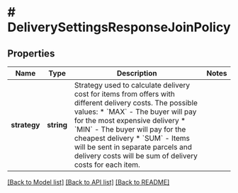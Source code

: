 # # DeliverySettingsResponseJoinPolicy

## Properties

Name | Type | Description | Notes
------------ | ------------- | ------------- | -------------
**strategy** | **string** | Strategy used to calculate delivery cost for items from offers with different delivery costs. The possible values:   * &#x60;MAX&#x60; - The buyer will pay for the most expensive delivery   * &#x60;MIN&#x60; - The buyer will pay for the cheapest delivery   * &#x60;SUM&#x60; - Items will be sent in separate parcels and delivery costs will be sum of delivery costs for each item. |

[[Back to Model list]](../../README.md#models) [[Back to API list]](../../README.md#endpoints) [[Back to README]](../../README.md)
